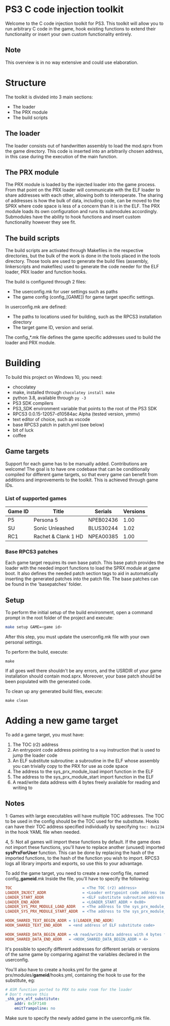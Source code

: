 # PS3 C code injection toolkit
Welcome to the C code injection toolkit for PS3. This toolkit will allow you to run arbitrary C code in the game, hook existing functions to extend their functionality or insert your own custom functionality entirely.

## Note
This overview is in no way extensive and could use elaboration. 

# Structure
The toolkit is divided into 3 main sections:
- The loader
- The PRX module
- The build scripts

## The loader
The loader consists out of handwritten assembly to load the mod.sprx from the game directory. This code is inserted into an arbitrarily chosen address, in this case during the execution of the main function.

## The PRX module
The PRX module is loaded by the injected loader into the game process. From that point on the PRX loader will communicate with the ELF loader to share addresses with each other, allowing both to interoperate. The sharing of addresses is how the bulk of data, including code, can be moved to the SPRX where code space is less of a concern than it is in the ELF. The PRX module loads its own configuration and runs its submodules accordingly. Submodules have the ability to hook functions and insert custom functionality however they see fit.

## The build scripts
The build scripts are activated through Makefiles in the respective directories, but the bulk of the work is done in the tools placed in the tools directory. Those tools are used to generate the build files (assembly, linkerscripts and makefiles) used to generate the code needer for the ELF loader, PRX loader and function hooks.

The build is configured through 2 files:
- The userconfig.mk for user settings such as paths
- The game config (config_[GAME]) for game target specific settings.

In userconfig.mk are defined:
- The paths to locations used for building, such as the RPCS3 installation directory
- The target game ID, version and serial.

The config_*.mk file defines the game specific addresses used to build the loader and PRX module.

# Building
To build this project on Windows 10, you need:
- chocolatey
- make, installed through ``chocolatey install make``
- python 3.8, available through ``py -3``
- PS3 SDK compilers
- PS3_SDK environment variable that points to the root of the PS3 SDK
- RPCS3 0.0.15-12057-d10584ac Alpha (tested version, ymmv)
- text editor of choice, such as vscode
- base RPCS3 patch in patch.yml (see below)
- bit of luck
- coffee

## Game targets
Support for each game has to be manually added. Contributions are welcome! The goal is to have one codebase that can be conditionally compiled for different game targets, so that every game can benefit from additions and improvements to the toolkit. This is achieved through game IDs.

### List of supported games
| Game ID | Title                     | Serials                   | Versions  |
| -       | -                         | -                         | -         |
| P5      | Persona 5                 | NPEB02436                 | 1.00      |
| SU      | Sonic Unleashed           | BLUS30244                 | 1.02      |
| RC1     | Rachet & Clank 1 HD       | NPEA00385                 | 1.00      |


### Base RPCS3 patches
Each game target requires its own base patch. This base patch provides the loader with the needed import functions to load the SPRX module at game boot. It also defines the needed patch section tags to aid in automatically inserting the generated patches into the patch file.
The base patches can be found in the 'basepatches' folder.

## Setup
To perform the initial setup of the build environment, open a command prompt in the root folder of the project and execute:
```sh
make setup GAME=<game id>
```

After this step, you must update the userconfig.mk file with your own personal settings.

To perform the build, execute:
```
make
```

If all goes well there shouldn't be any errors, and the USRDIR of your game installation should contain mod.sprx. Moreover, your base patch should be been populated with the generated code.

To clean up any generated build files, execute:
```
make clean
```

# Adding a new game target
To add a game target, you must have:
1. The TOC (r2) address
2. An entrypoint code address pointing to a ``nop`` instruction that is used to jump the loader code
3. An ELF substitute subroutine: a subroutine in the ELF whose assembly you can trivially copy to the PRX for use as code space
4. The address to the sys_prx_module_load import function in the ELF
5. The address to the sys_prx_module_start import function in the ELF
6. A read/write data address with 4 bytes freely available for reading and writing to

## Notes
1: Games with large executables will have multiple TOC addresses. The TOC to be used in the config should be the TOC used for the substitute. Hooks can have their TOC address specified individually by specifying ``toc: 0x1234`` in the hook YAML file when needed.

4, 5: Not all games will import these functions by default. If the game does not import these functions, you'll have to replace another (unused) imported **sysPrxForUser** function. This can be done by replacing the hash of the imported functions, to the hash of the function you wish to import. RPCS3 logs all library imports and exports, so use this to your advantage.

To add the game target, you need to create a new config file, named config_**gameid**.mk
Inside the file, you'll have to specify the following:
```mk
TOC                               = <The TOC (r2) address>
LOADER_INJECT_ADDR                = <Loader entrypoint code address (must be a NOP)>
LOADER_START_ADDR                 = <ELF substitute subroutine address + 4 + 16 byte boundary alignment>
LOADER_END_ADDR                   = <LOADER_START_ADDR + 0x80>
LOADER_SYS_PRX_MODULE_LOAD_ADDR   = <The address to the sys_prx_module_load import function in the ELF>
LOADER_SYS_PRX_MODULE_START_ADDR  = <The address to the sys_prx_module_start import function in the ELF>

HOOK_SHARED_TEXT_BEGIN_ADDR = $(LOADER_END_ADDR)
HOOK_SHARED_TEXT_END_ADDR 	= <end address of ELF substitute code> 

HOOK_SHARED_DATA_BEGIN_ADDR = <A read/write data address with 4 bytes freely available for reading and writing to>
HOOK_SHARED_DATA_END_ADDR 	= <HOOK_SHARED_DATA_BEGIN_ADDR + 4>
```
It's possible to specify different addresses for different serials or versions of the same game by comparing against the variables declared in the userconfig.

You'll also have to create a hooks.yml for the game at prx/modules/**gameid**/hooks.yml, containing the hook to use for the substitute, eg:
```yml
# ASM function ported to PRX to make room for the loader
# Don't remove this
_shk_prx_elf_substitute:
    addr: 0x5F7140
    emitTrampoline: no
```

Make sure to specify the newly added game in the userconfig.mk file.